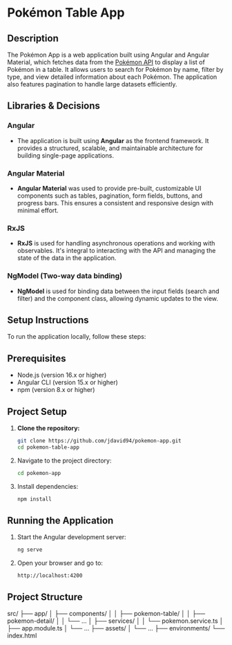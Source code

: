 # Pokémon Table App

## Description
The Pokémon App is a web application built using Angular and Angular Material, which fetches data from the [Pokémon API](https://pokeapi.co/) to display a list of Pokémon in a table. It allows users to search for Pokémon by name, filter by type, and view detailed information about each Pokémon. The application also features pagination to handle large datasets efficiently.

## Libraries & Decisions

### Angular
- The application is built using **Angular** as the frontend framework. It provides a structured, scalable, and maintainable architecture for building single-page applications.
  
### Angular Material
- **Angular Material** was used to provide pre-built, customizable UI components such as tables, pagination, form fields, buttons, and progress bars. This ensures a consistent and responsive design with minimal effort.

### RxJS
- **RxJS** is used for handling asynchronous operations and working with observables. It's integral to interacting with the API and managing the state of the data in the application.

### NgModel (Two-way data binding)
- **NgModel** is used for binding data between the input fields (search and filter) and the component class, allowing dynamic updates to the view.

## Setup Instructions

To run the application locally, follow these steps:

## Prerequisites
- Node.js (version 16.x or higher)
- Angular CLI (version 15.x or higher)
- npm (version 8.x or higher)

## Project Setup

1. **Clone the repository:**
   ```bash
   git clone https://github.com/jdavid94/pokemon-app.git
   cd pokemon-table-app
2. Navigate to the project directory:
    ```bash
    cd pokemon-app
    ```
3. Install dependencies:
    ```bash
    npm install

## Running the Application
1. Start the Angular development server:
    ```bash
    ng serve
    ```
2. Open your browser and go to:
    ```
    http://localhost:4200

## Project Structure
src/
 ├── app/
 │    ├── components/
 │    │    ├── pokemon-table/
 │    │    ├── pokemon-detail/
 │    │    └── ...
 │    ├── services/
 │    │    └── pokemon.service.ts
 │    ├── app.module.ts
 │    └── ...
 ├── assets/
 │    └── ...
 ├── environments/
 └── index.html
